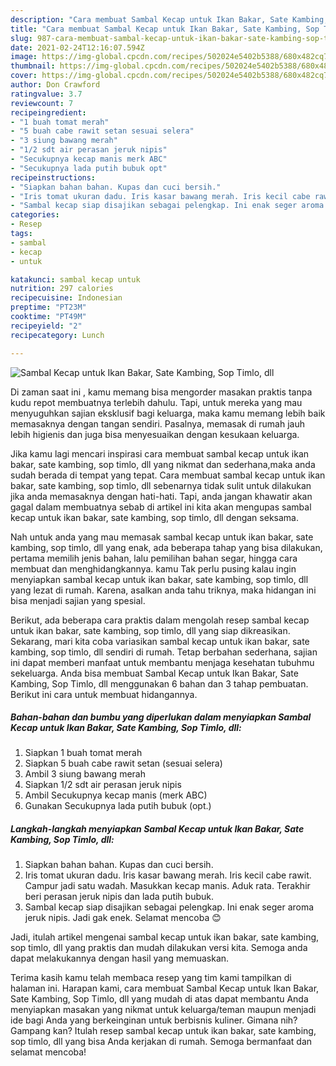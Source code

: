 ```yaml
---
description: "Cara membuat Sambal Kecap untuk Ikan Bakar, Sate Kambing, Sop Timlo, dll yang enak dan Mudah Dibuat"
title: "Cara membuat Sambal Kecap untuk Ikan Bakar, Sate Kambing, Sop Timlo, dll yang enak dan Mudah Dibuat"
slug: 987-cara-membuat-sambal-kecap-untuk-ikan-bakar-sate-kambing-sop-timlo-dll-yang-enak-dan-mudah-dibuat
date: 2021-02-24T12:16:07.594Z
image: https://img-global.cpcdn.com/recipes/502024e5402b5388/680x482cq70/sambal-kecap-untuk-ikan-bakar-sate-kambing-sop-timlo-dll-foto-resep-utama.jpg
thumbnail: https://img-global.cpcdn.com/recipes/502024e5402b5388/680x482cq70/sambal-kecap-untuk-ikan-bakar-sate-kambing-sop-timlo-dll-foto-resep-utama.jpg
cover: https://img-global.cpcdn.com/recipes/502024e5402b5388/680x482cq70/sambal-kecap-untuk-ikan-bakar-sate-kambing-sop-timlo-dll-foto-resep-utama.jpg
author: Don Crawford
ratingvalue: 3.7
reviewcount: 7
recipeingredient:
- "1 buah tomat merah"
- "5 buah cabe rawit setan sesuai selera"
- "3 siung bawang merah"
- "1/2 sdt air perasan jeruk nipis"
- "Secukupnya kecap manis merk ABC"
- "Secukupnya lada putih bubuk opt"
recipeinstructions:
- "Siapkan bahan bahan. Kupas dan cuci bersih."
- "Iris tomat ukuran dadu. Iris kasar bawang merah. Iris kecil cabe rawit. Campur jadi satu wadah. Masukkan kecap manis. Aduk rata. Terakhir beri perasan jeruk nipis dan lada putih bubuk."
- "Sambal kecap siap disajikan sebagai pelengkap. Ini enak seger aroma jeruk nipis. Jadi gak enek. Selamat mencoba 😊"
categories:
- Resep
tags:
- sambal
- kecap
- untuk

katakunci: sambal kecap untuk 
nutrition: 297 calories
recipecuisine: Indonesian
preptime: "PT23M"
cooktime: "PT49M"
recipeyield: "2"
recipecategory: Lunch

---
```



![Sambal Kecap untuk Ikan Bakar, Sate Kambing, Sop Timlo, dll](https://img-global.cpcdn.com/recipes/502024e5402b5388/680x482cq70/sambal-kecap-untuk-ikan-bakar-sate-kambing-sop-timlo-dll-foto-resep-utama.jpg)

Di zaman  saat ini , kamu memang bisa mengorder masakan praktis tanpa kudu repot membuatnya terlebih dahulu. Tapi, untuk mereka yang mau menyuguhkan sajian eksklusif bagi keluarga, maka kamu memang lebih baik memasaknya dengan tangan sendiri. Pasalnya, memasak di rumah jauh lebih higienis dan juga bisa menyesuaikan dengan kesukaan keluarga.

Jika kamu lagi mencari inspirasi cara membuat sambal kecap untuk ikan bakar, sate kambing, sop timlo, dll yang nikmat dan sederhana,maka anda sudah berada di tempat yang tepat. Cara membuat sambal kecap untuk ikan bakar, sate kambing, sop timlo, dll  sebenarnya tidak sulit untuk dilakukan jika anda memasaknya dengan hati-hati. Tapi, anda jangan khawatir akan gagal dalam membuatnya 
sebab di artikel ini kita akan mengupas sambal kecap untuk ikan bakar, sate kambing, sop timlo, dll dengan seksama.  



Nah untuk anda yang mau memasak sambal kecap untuk ikan bakar, sate kambing, sop timlo, dll yang enak, ada beberapa tahap yang bisa dilakukan, pertama memilih jenis bahan, lalu pemilihan bahan segar, hingga cara membuat dan menghidangkannya. kamu Tak perlu pusing kalau ingin menyiapkan sambal kecap untuk ikan bakar, sate kambing, sop timlo, dll yang lezat di rumah. Karena, asalkan anda  tahu triknya, maka hidangan ini bisa menjadi sajian yang spesial.

Berikut, ada beberapa cara praktis  dalam mengolah resep sambal kecap untuk ikan bakar, sate kambing, sop timlo, dll yang siap dikreasikan. Sekarang, mari kita coba variasikan sambal kecap untuk ikan bakar, sate kambing, sop timlo, dll sendiri di rumah. Tetap berbahan sederhana, sajian ini dapat memberi manfaat untuk membantu menjaga kesehatan tubuhmu sekeluarga. Anda bisa membuat Sambal Kecap untuk Ikan Bakar, Sate Kambing, Sop Timlo, dll menggunakan 6 bahan dan 3 tahap pembuatan. Berikut ini cara untuk membuat hidangannya.

<!--inarticleads1-->

##### Bahan-bahan dan bumbu yang diperlukan dalam menyiapkan Sambal Kecap untuk Ikan Bakar, Sate Kambing, Sop Timlo, dll:

1. Siapkan 1 buah tomat merah
1. Siapkan 5 buah cabe rawit setan (sesuai selera)
1. Ambil 3 siung bawang merah
1. Siapkan 1/2 sdt air perasan jeruk nipis
1. Ambil Secukupnya kecap manis (merk ABC)
1. Gunakan Secukupnya lada putih bubuk (opt.)




<!--inarticleads2-->

##### Langkah-langkah menyiapkan Sambal Kecap untuk Ikan Bakar, Sate Kambing, Sop Timlo, dll:

1. Siapkan bahan bahan. Kupas dan cuci bersih.
1. Iris tomat ukuran dadu. Iris kasar bawang merah. Iris kecil cabe rawit. Campur jadi satu wadah. Masukkan kecap manis. Aduk rata. Terakhir beri perasan jeruk nipis dan lada putih bubuk.
1. Sambal kecap siap disajikan sebagai pelengkap. Ini enak seger aroma jeruk nipis. Jadi gak enek. Selamat mencoba 😊




Jadi, itulah artikel mengenai  sambal kecap untuk ikan bakar, sate kambing, sop timlo, dll  yang praktis dan mudah dilakukan versi kita. Semoga anda dapat melakukannya dengan hasil yang memuaskan. 

Terima kasih kamu telah membaca resep yang tim kami tampilkan di halaman ini. Harapan kami, cara membuat  Sambal Kecap untuk Ikan Bakar, Sate Kambing, Sop Timlo, dll yang mudah di atas dapat membantu Anda menyiapkan masakan yang nikmat untuk keluarga/teman maupun menjadi ide bagi Anda yang berkeinginan untuk berbisnis kuliner. Gimana nih? Gampang kan? Itulah resep sambal kecap untuk ikan bakar, sate kambing, sop timlo, dll yang bisa Anda kerjakan di rumah. Semoga bermanfaat dan selamat mencoba!

